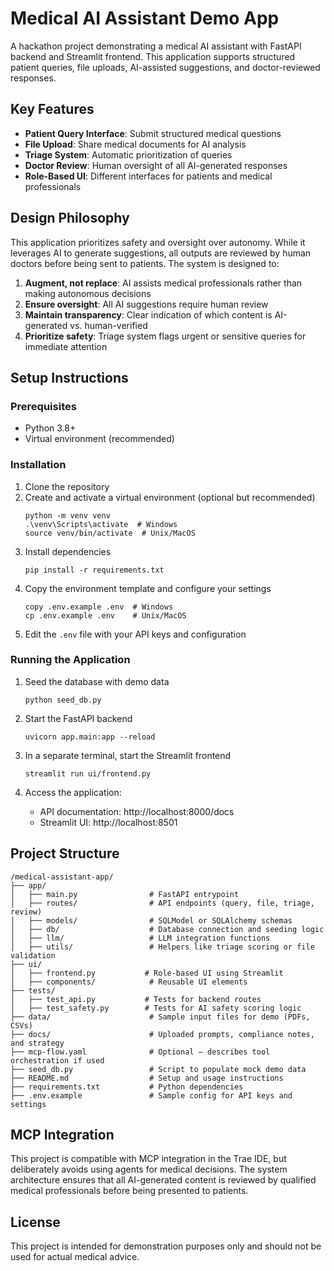 # Medical AI Assistant Demo App

A hackathon project demonstrating a medical AI assistant with FastAPI backend and Streamlit frontend. This application supports structured patient queries, file uploads, AI-assisted suggestions, and doctor-reviewed responses.

## Key Features

- **Patient Query Interface**: Submit structured medical questions
- **File Upload**: Share medical documents for AI analysis
- **Triage System**: Automatic prioritization of queries
- **Doctor Review**: Human oversight of all AI-generated responses
- **Role-Based UI**: Different interfaces for patients and medical professionals

## Design Philosophy

This application prioritizes safety and oversight over autonomy. While it leverages AI to generate suggestions, all outputs are reviewed by human doctors before being sent to patients. The system is designed to:

1. **Augment, not replace**: AI assists medical professionals rather than making autonomous decisions
2. **Ensure oversight**: All AI suggestions require human review
3. **Maintain transparency**: Clear indication of which content is AI-generated vs. human-verified
4. **Prioritize safety**: Triage system flags urgent or sensitive queries for immediate attention

## Setup Instructions

### Prerequisites

- Python 3.8+
- Virtual environment (recommended)

### Installation

1. Clone the repository
2. Create and activate a virtual environment (optional but recommended)
   ```
   python -m venv venv
   .\venv\Scripts\activate  # Windows
   source venv/bin/activate  # Unix/MacOS
   ```
3. Install dependencies
   ```
   pip install -r requirements.txt
   ```
4. Copy the environment template and configure your settings
   ```
   copy .env.example .env  # Windows
   cp .env.example .env    # Unix/MacOS
   ```
5. Edit the `.env` file with your API keys and configuration

### Running the Application

1. Seed the database with demo data
   ```
   python seed_db.py
   ```

2. Start the FastAPI backend
   ```
   uvicorn app.main:app --reload
   ```

3. In a separate terminal, start the Streamlit frontend
   ```
   streamlit run ui/frontend.py
   ```

4. Access the application:
   - API documentation: http://localhost:8000/docs
   - Streamlit UI: http://localhost:8501

## Project Structure

```
/medical-assistant-app/
├── app/
│   ├── main.py                # FastAPI entrypoint
│   ├── routes/                # API endpoints (query, file, triage, review)
│   ├── models/                # SQLModel or SQLAlchemy schemas
│   ├── db/                    # Database connection and seeding logic
│   ├── llm/                   # LLM integration functions
│   ├── utils/                 # Helpers like triage scoring or file validation
├── ui/
│   ├── frontend.py           # Role-based UI using Streamlit
│   ├── components/            # Reusable UI elements
├── tests/
│   ├── test_api.py           # Tests for backend routes
│   ├── test_safety.py        # Tests for AI safety scoring logic
├── data/                      # Sample input files for demo (PDFs, CSVs)
├── docs/                      # Uploaded prompts, compliance notes, and strategy
├── mcp-flow.yaml              # Optional — describes tool orchestration if used
├── seed_db.py                 # Script to populate mock demo data
├── README.md                  # Setup and usage instructions
├── requirements.txt           # Python dependencies
├── .env.example               # Sample config for API keys and settings
```

## MCP Integration

This project is compatible with MCP integration in the Trae IDE, but deliberately avoids using agents for medical decisions. The system architecture ensures that all AI-generated content is reviewed by qualified medical professionals before being presented to patients.

## License

This project is intended for demonstration purposes only and should not be used for actual medical advice.